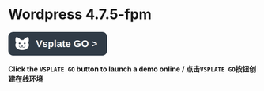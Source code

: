 # Wordpress 4.7.5-fpm

<a href="https://www.vsplate.com/?docker-compose=https://github.com/vsplate/dcenvs/wordpress/4.7.5-fpm"><img alt="VSPLATE GO" src="https://raw.githubusercontent.com/vsplate/images/master/vsgo_btn.png" width="200px"></a>

**Click the `VSPLATE GO` button to launch a demo online / 点击`VSPLATE GO`按钮创建在线环境**
